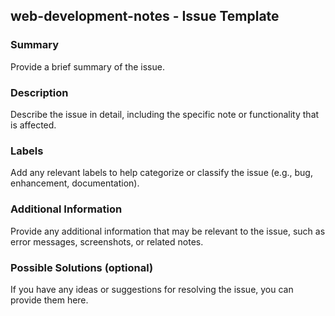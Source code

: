 ## web-development-notes - Issue Template

### Summary
Provide a brief summary of the issue.

### Description
Describe the issue in detail, including the specific note or functionality that is affected.

### Labels
Add any relevant labels to help categorize or classify the issue (e.g., bug, enhancement, documentation).

### Additional Information
Provide any additional information that may be relevant to the issue, such as error messages, screenshots, or related notes.

### Possible Solutions (optional)
If you have any ideas or suggestions for resolving the issue, you can provide them here.
